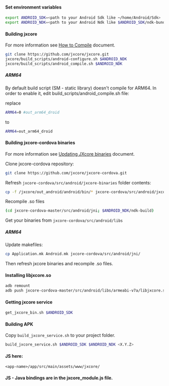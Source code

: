 #### Set environment variables
```sh
export ANDROID_SDK=<path to your Android Sdk like ~/home/Android/Sdk>
export ANDROID_NDK=<path to your Android Ndk like $ANDROID_SDK/ndk-bundle>
```

#### Building jxcore
For more information see [How to Compile](https://github.com/jxcore/jxcore/blob/master/doc/Android_Compile.md) document.

```sh
git clone https://github.com/jxcore/jxcore.git
jxcore/build_scripts/android-configure.sh $ANDROID_NDK
jxcore/build_scripts/android_compile.sh $ANDROID_NDK
```

##### ARM64

By default build script (SM - static library) doesn't compile for ARM64. In order to enable it, edit build_scripts/android_compile.sh file:

replace
```sh
ARM64=0 #out_arm64_droid
```
to 
```sh
ARM64=out_arm64_droid
```

#### Building jxcore-cordova binaries
For more information see [Updating JXcore binaries](https://github.com/jxcore/jxcore-cordova#updating-jxcore-binaries-optional) document.

Clone jxcore-cordova repository:
```sh
git clone https://github.com/jxcore/jxcore-cordova.git
```
Refresh `jxcore-cordova/src/android/jxcore-binaries` folder contents:
```sh
cp -f /jxcore/out_android/android/bin/* jxcore-cordova/src/android/jxcore-binaries/
```
Recompile .so files
```sh
(cd jxcore-cordova-master/src/android/jni; $ANDROID_NDK/ndk-build) 
```
Get your binaries from `jxcore-cordova/src/android/libs`

##### ARM64

Update makefiles:
```sh
cp Application.mk Android.mk jxcore-cordova/src/android/jni/
```
Then refresh jxcore binaries and recompile .so files.

#### Installing libjxcore.so
```sh
adb remount
adb push jxcore-cordova-master/src/android/libs/armeabi-v7a/libjxcore.so /vendor/lib
```

#### Getting jxcore service
```sh
get_jxcore_bin.sh $ANDROID_SDK
```

#### Building APK

Copy `build_jxcore_service.sh` to your project folder.
```sh
build_jxcore_service.sh $ANDROID_SDK $ANDROID_NDK <X.Y.Z>
```
#### JS here:
```
<app-name>/app/src/main/assets/www/jxcore/
```
#### JS - Java bindings are in the jxcore_module.js file.
